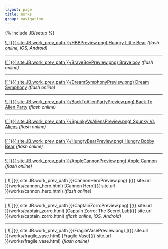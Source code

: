 ```yaml
---
layout: page
title: Works
group: navigation
---
```


{% include JB/setup %}

<!-- style="background-color:#F00" -->

<!-- Туду
   * Обьявить константой путь к превью ассетам и обычным ассетам
-->
<!--
Порядок расположения работ. Можно чем ниже - тем старше.
BraveBoyPreview.png

DreamSymphonyPreview.png
BackToAlienPartyPreview.png
SpunkyVsAliensPreview.png
HungryBearPreview.png

AppleCannonPreview.png
CannonHeroPreview.png
CaptainZorroPreview.png
FragileVasePreview.png
-->


[ ![ ]({{ site.JB.work_prev_path }}/HBBPreview.png) ](/works/hungry_little_bear.html)
[Hungry Little Bear](/works/hungry_little_bear.html)
*(flash online, iOS, Android)*

---

[ ![ ]({{ site.JB.work_prev_path }}/BraveBoyPreview.png) ](/works/brave_boy.html)
[Brave boy](/works/brave_boy.html)
*(flash online)*

---

[ ![ ]({{ site.JB.work_prev_path }}/DreamSymphonyPreview.png) ](/works/dream_symphony.html)
[Dream Symphony](/works/dream_symphony.html)
*(flash online)*

---

[ ![ ]({{ site.JB.work_prev_path }}/BackToAlienPartyPreview.png) ](/works/back_to_alien_party.html)
[Back To Alien Party](/works/back_to_alien_party.html)
*(flash online)*

---

[ ![ ]({{ site.JB.work_prev_path }}/SpunkyVsAliensPreview.png) ](/works/spunky_vs_aliens.html)
[Spunky Vs Aliens](/works/spunky_vs_aliens.html)
*(flash online)*

---
			 
[ ![ ]({{ site.JB.work_prev_path }}/HungryBearPreview.png) ](/works/hungry_bear.html)
[Hungry Bobby Bear](/works/hungry_bear.html)
*(flash online)*

---
			 
[ ![ ]({{ site.JB.work_prev_path }}/AppleCannonPreview.png) ](/works/apple_cannon.html)
[Apple Cannon](/works/apple_cannon.html)
*(flash online)*

---
			 
[ ![ ]({{ site.JB.work_prev_path }}/CannonHeroPreview.png) ]({{ site.url }}/works/cannon_hero.html)
[Cannon Hero]({{ site.url }}/works/cannon_hero.html)
*(flash online)*

---
			 
[ ![ ]({{ site.JB.work_prev_path }}/CaptainZorroPreview.png) ]({{ site.url }}/works/captain_zorro.html)
[Captain Zorro: The Secret Lab]({{ site.url }}/works/captain_zorro.html)
*(flash online, iOS, Android)*

---
			 
[ ![ ]({{ site.JB.work_prev_path }}/FragileVasePreview.png) ]({{ site.url }}/works/fragile_vase.html)
[Fragile Vase]({{ site.url }}/works/fragile_vase.html)
*(flash online)*
